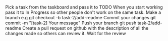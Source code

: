 Pick a task from the taskboard and pass it to TODO
When you start working pass it to In Progress so other people don't work on the same task.
Make a branch e.g git checkout -b task-2/add-readme
Commit your changes git commit -m "[task-2] Your message"
Push your branch git push task-2/add-readme
Create a pull request on github with the description of all the changes made so others can review it.
Wait for the review
